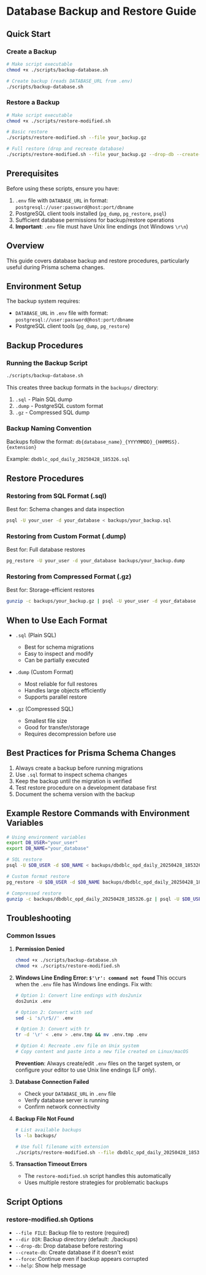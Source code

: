 # Database Backup and Restore Guide

## Quick Start

### Create a Backup
```bash
# Make script executable
chmod +x ./scripts/backup-database.sh

# Create backup (reads DATABASE_URL from .env)
./scripts/backup-database.sh
```

### Restore a Backup
```bash
# Make script executable
chmod +x ./scripts/restore-modified.sh

# Basic restore
./scripts/restore-modified.sh --file your_backup.gz

# Full restore (drop and recreate database)
./scripts/restore-modified.sh --file your_backup.gz --drop-db --create-db
```

## Prerequisites

Before using these scripts, ensure you have:
1. `.env` file with `DATABASE_URL` in format: `postgresql://user:password@host:port/dbname`
2. PostgreSQL client tools installed (`pg_dump`, `pg_restore`, `psql`)
3. Sufficient database permissions for backup/restore operations
4. **Important**: `.env` file must have Unix line endings (not Windows `\r\n`)

## Overview
This guide covers database backup and restore procedures, particularly useful during Prisma schema changes.

## Environment Setup
The backup system requires:
- `DATABASE_URL` in `.env` file with format: `postgresql://user:password@host:port/dbname`
- PostgreSQL client tools (`pg_dump`, `pg_restore`)

## Backup Procedures

### Running the Backup Script
```bash
./scripts/backup-database.sh
```

This creates three backup formats in the `backups/` directory:
1. `.sql` - Plain SQL dump
2. `.dump` - PostgreSQL custom format
3. `.gz` - Compressed SQL dump

### Backup Naming Convention
Backups follow the format: `db{database_name}_{YYYYMMDD}_{HHMMSS}.{extension}`

Example: `dbdblc_opd_daily_20250428_185326.sql`

## Restore Procedures

### Restoring from SQL Format (.sql)
Best for: Schema changes and data inspection
```bash
psql -U your_user -d your_database < backups/your_backup.sql
```

### Restoring from Custom Format (.dump)
Best for: Full database restores
```bash
pg_restore -U your_user -d your_database backups/your_backup.dump
```

### Restoring from Compressed Format (.gz)
Best for: Storage-efficient restores
```bash
gunzip -c backups/your_backup.gz | psql -U your_user -d your_database
```

## When to Use Each Format

- `.sql` (Plain SQL)
  - Best for schema migrations
  - Easy to inspect and modify
  - Can be partially executed
  
- `.dump` (Custom Format)
  - Most reliable for full restores
  - Handles large objects efficiently
  - Supports parallel restore
  
- `.gz` (Compressed SQL)
  - Smallest file size
  - Good for transfer/storage
  - Requires decompression before use

## Best Practices for Prisma Schema Changes

1. Always create a backup before running migrations
2. Use `.sql` format to inspect schema changes
3. Keep the backup until the migration is verified
4. Test restore procedure on a development database first
5. Document the schema version with the backup

## Example Restore Commands with Environment Variables

```bash
# Using environment variables
export DB_USER="your_user"
export DB_NAME="your_database"

# SQL restore
psql -U $DB_USER -d $DB_NAME < backups/dbdblc_opd_daily_20250428_185326.sql

# Custom format restore
pg_restore -U $DB_USER -d $DB_NAME backups/dbdblc_opd_daily_20250428_185326.dump

# Compressed restore
gunzip -c backups/dbdblc_opd_daily_20250428_185326.gz | psql -U $DB_USER -d $DB_NAME
```

## Troubleshooting

### Common Issues

1. **Permission Denied**
   ```bash
   chmod +x ./scripts/backup-database.sh
   chmod +x ./scripts/restore-modified.sh
   ```

2. **Windows Line Ending Error: `$'\r': command not found`**
   This occurs when the `.env` file has Windows line endings. Fix with:
   
   ```bash
   # Option 1: Convert line endings with dos2unix
   dos2unix .env
   
   # Option 2: Convert with sed
   sed -i 's/\r$//' .env
   
   # Option 3: Convert with tr
   tr -d '\r' < .env > .env.tmp && mv .env.tmp .env
   
   # Option 4: Recreate .env file on Unix system
   # Copy content and paste into a new file created on Linux/macOS
   ```
   
   **Prevention**: Always create/edit `.env` files on the target system, or configure your editor to use Unix line endings (LF only).

3. **Database Connection Failed**
   - Check your `DATABASE_URL` in `.env` file
   - Verify database server is running
   - Confirm network connectivity

4. **Backup File Not Found**
   ```bash
   # List available backups
   ls -la backups/
   
   # Use full filename with extension
   ./scripts/restore-modified.sh --file dbdblc_opd_daily_20250428_185326.gz
   ```

5. **Transaction Timeout Errors**
   - The `restore-modified.sh` script handles this automatically
   - Uses multiple restore strategies for problematic backups

## Script Options

### restore-modified.sh Options
- `--file FILE`: Backup file to restore (required)
- `--dir DIR`: Backup directory (default: ./backups)
- `--drop-db`: Drop database before restoring
- `--create-db`: Create database if it doesn't exist
- `--force`: Continue even if backup appears corrupted
- `--help`: Show help message